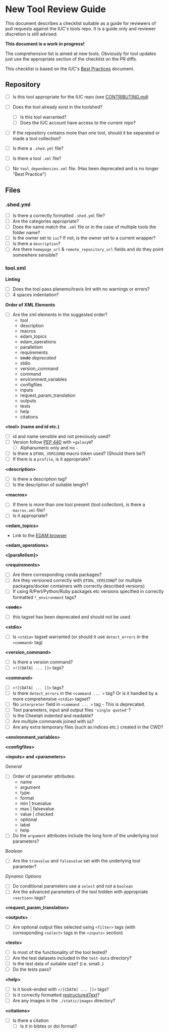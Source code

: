 # New Tool Review Guide

This document describes a checklist suitable as a guide for reviewers of pull requests against the IUC's tools repo. It is a guide only and reviewer discretion is still advised.

**This document is a work in progress!**

The comprehensive list is aimed at new tools. Obviously for tool updates just use the appropriate section of the checklist on the PR diffs.

This checklist is based on the IUC's [Best Practices](https://galaxy-iuc-standards.readthedocs.io/en/latest/index.html) document.

## Repository

* [ ] Is this tool appropriate for the IUC repo (see [CONTRIBUTING.md](https://github.com/galaxyproject/tools-iuc/blob/master/CONTRIBUTING.md))
* [ ] Does the tool already exist in the toolshed?
    * [ ] Is this tool warranted?
    * [ ] Does the IUC account have access to the current repo?
* [ ] If the repository contains more than one tool, should it be separated or made a tool collection?
* [ ] Is there a `.shed.yml` file?
* [ ] Is there a tool `.xml` file?
* [ ] No `tool_dependencies.xml` file. (Has been deprecated and is no longer "Best Practice")


## Files

### .shed.yml

* [ ] Is there a correctly formatted `.shed.yml` file?
* [ ] Are the categories appropriate?
* [ ] Does the name match the `.xml` file or in the case of multiple tools the folder name?
* [ ] Is the owner set to `iuc`? If not, is the owner set to a current wrapper?
* [ ] Is there a `description`?
* [ ] Are there `homepage_url` & `remote_repository_url` fields and do they point somewhere sensible?

### tool.xml

**Linting**

* [ ] Does the tool pass planemo/travis lint with no warnings or errors?
* [ ] 4 spaces indentation?

**Order of XML Elements**

* [ ] Are the xml elements in the suggested order?
    * tool
    * description
    * macros
    * edam_topics
    * edam_operations
    * parallelism
    * requirements
    * ~~code~~ *deprecated*
    * stdio
    * version_command
    * command
    * environment_variables
    * configfiles
    * inputs
    * request_param_translation
    * outputs
    * tests
    * help
    * citations

**&lt;tool&gt; (name and id etc.)**

* [ ] id and name sensible and not previously used?
* [ ] Version follow [PEP 440](https://www.python.org/dev/peps/pep-0440/) with `+galaxyN`?
    - [ ] Alphanumeric only and no `-`
* [ ] Is there a `@TOOL_VERSION@` macro token used? (Should there be?)
* [ ] If there is a `profile`, is it appropriate?

**&lt;description&gt;**

* [ ] Is there a description tag?
* [ ] Is the description of suitable length?

**&lt;macros&gt;**

* [ ] If there is more than one tool present (tool collection), is there a `macros.xml` file?
* [ ] Is it appropriate?

**&lt;edam_topics&gt;**

* Link to the [EDAM browser](https://bioportal.bioontology.org/ontologies/EDAM?p=classes)

**&lt;edam_operations&gt;**

**&lt;[parallelism]&gt;**

**&lt;requirements&gt;**

* [ ] Are there corresponding conda packages?
* [ ] Are they versioned correctly with `@TOOL_VERSION@`? (or multiple packages/docker containers with correctly described versions)
* [ ] If using R/Perl/Python/Ruby packages etc versions specified in correctly formatted `*_environment` tags?

**&lt;~~code~~&gt;**

* [ ] this tagset has been deprecated and should not be used.

**&lt;stdio&gt;**

* [ ] Is `<stdio>` tagset warranted (or should it use `detect_errors` in the `<command>` tag)

**&lt;version_command&gt;**

* [ ] Is there a version command?
* [ ] `<![CDATA[ ... ]]>` tags?

**&lt;command&gt;**

* [ ] `<![CDATA[ ... ]]>` tags?
* [ ] Is there `detect_errors` in the `<command ... >` tag? Or is it handled by a more comprehensive `<stdio>` tagset?
* [ ] No `interpreter` field in `<command ... >` tag - This is deprecated.
* [ ] Text parameters, input and output files `'single quoted'`?
* [ ] Is the Cheetah indented and readable?
* [ ] Are multiple commands joined with `&&`?
* [ ] Are any extra temporary files (such as indices etc.) created in the CWD?

**&lt;environment_variables&gt;**



**&lt;configfiles&gt;**

**&lt;inputs&gt; and &lt;parameters&gt;**

*General*
* [ ] Order of parameter attributes:
    * name
    * argument
    * type
    * format
    * min | truevalue
    * max | falsevalue
    * value | checked
    * optional
    * label
    * help
* [ ] Do the `argument` attributes include the long form of the underlying tool parameters?

*Boolean*
* [ ] Are the `truevalue` and `falsevalue` set with the underlying tool parameter?

*Dynamic Options*
* [ ] Do conditional parameters use a `select` and not a `boolean`
* [ ] Are the advanced parameters of the tool hidden with appropriate `<section>` tags?

**&lt;request_param_translation&gt;**

**&lt;outputs&gt;**

* [ ] Are optional output files selected using `<filter>` tags (with corresponding `<select>` tags in the `<inputs>` section)

**&lt;tests&gt;**

* [ ] Is most of the functionality of the tool tested?
* [ ] Are the test datasets included in the `test-data` directory?
* [ ] Is the test data of suitable size? (i.e. small..)
* [ ] Do the tests pass?

**&lt;help&gt;**

* [ ] Is it book-ended with `<![CDATA[ ... ]]>` tags?
* [ ] Is it correctly formatted [restructuredText](http://docutils.sourceforge.net/docs/ref/rst/restructuredtext.html)?
* [ ] Are any images in the `./static/images` directory?

**&lt;citations&gt;**

* [ ] Is there a citation
    - [ ] Is it in bibtex or doi format?
